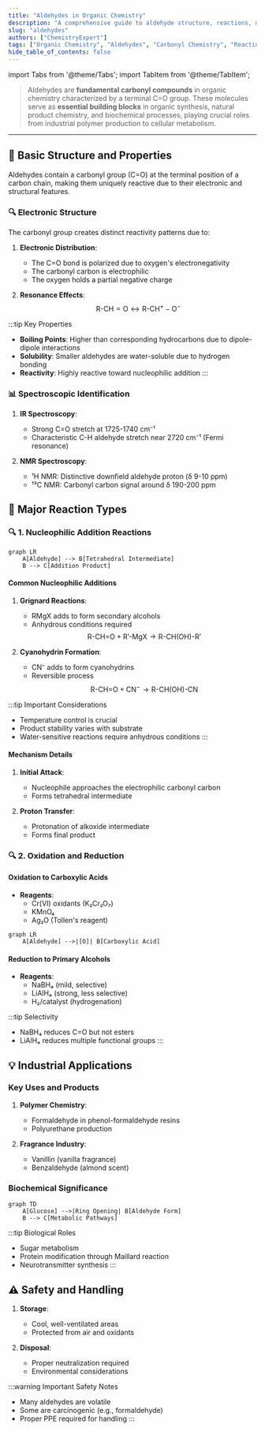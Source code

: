 ```yaml
---
title: "Aldehydes in Organic Chemistry"
description: "A comprehensive guide to aldehyde structure, reactions, mechanisms, and their applications in organic synthesis"
slug: "aldehydes"
authors: ["ChemistryExpert"]
tags: ["Organic Chemistry", "Aldehydes", "Carbonyl Chemistry", "Reaction Mechanisms"]
hide_table_of_contents: false
---
```


import Tabs from '@theme/Tabs';
import TabItem from '@theme/TabItem';

> Aldehydes are **fundamental carbonyl compounds** in organic chemistry characterized by a terminal C=O group. These molecules serve as **essential building blocks** in organic synthesis, natural product chemistry, and biochemical processes, playing crucial roles from industrial polymer production to cellular metabolism.

---

## 🧪 Basic Structure and Properties

Aldehydes contain a carbonyl group (C=O) at the terminal position of a carbon chain, making them uniquely reactive due to their electronic and structural features.

<Tabs>
<TabItem value="structure" label="Structure">

### 🔍 Electronic Structure

The carbonyl group creates distinct reactivity patterns due to:

1. **Electronic Distribution**:
   - The C=O bond is polarized due to oxygen's electronegativity
   - The carbonyl carbon is electrophilic
   - The oxygen holds a partial negative charge

2. **Resonance Effects**:
   $$
   \text{R-CH}=\text{O} \leftrightarrow \text{R-CH}^+-\text{O}^-
   $$

:::tip Key Properties
- **Boiling Points**: Higher than corresponding hydrocarbons due to dipole-dipole interactions
- **Solubility**: Smaller aldehydes are water-soluble due to hydrogen bonding
- **Reactivity**: Highly reactive toward nucleophilic addition
:::

</TabItem>

<TabItem value="spectroscopy" label="Spectroscopic Analysis">

### 📊 Spectroscopic Identification

1. **IR Spectroscopy**:
   - Strong C=O stretch at 1725-1740 cm⁻¹
   - Characteristic C-H aldehyde stretch near 2720 cm⁻¹ (Fermi resonance)

2. **NMR Spectroscopy**:
   - ¹H NMR: Distinctive downfield aldehyde proton (δ 9-10 ppm)
   - ¹³C NMR: Carbonyl carbon signal around δ 190-200 ppm

</TabItem>
</Tabs>

## 🌟 Major Reaction Types

### 🔍 1. Nucleophilic Addition Reactions

```mermaid
graph LR
    A[Aldehyde] --> B[Tetrahedral Intermediate]
    B --> C[Addition Product]
```

<Tabs>
<TabItem value="additions" label="Addition Reactions">

#### Common Nucleophilic Additions

1. **Grignard Reactions**:
   - RMgX adds to form secondary alcohols
   - Anhydrous conditions required
   $$
   \text{R-CH=O} + \text{R'-MgX} \rightarrow \text{R-CH(OH)-R'}
   $$

2. **Cyanohydrin Formation**:
   - CN⁻ adds to form cyanohydrins
   - Reversible process
   $$
   \text{R-CH=O} + \text{CN}^- \rightarrow \text{R-CH(OH)-CN}
   $$

:::tip Important Considerations
- Temperature control is crucial
- Product stability varies with substrate
- Water-sensitive reactions require anhydrous conditions
:::

</TabItem>

<TabItem value="mechanisms" label="Reaction Mechanisms">

#### Mechanism Details

1. **Initial Attack**:
   - Nucleophile approaches the electrophilic carbonyl carbon
   - Forms tetrahedral intermediate

2. **Proton Transfer**:
   - Protonation of alkoxide intermediate
   - Forms final product

</TabItem>
</Tabs>

### 🔍 2. Oxidation and Reduction

<Tabs>
<TabItem value="oxidation" label="Oxidation">

#### Oxidation to Carboxylic Acids

- **Reagents**:
  - Cr(VI) oxidants (K₂Cr₂O₇)
  - KMnO₄
  - Ag₂O (Tollen's reagent)

```mermaid
graph LR
    A[Aldehyde] -->|[O]| B[Carboxylic Acid]
```

</TabItem>

<TabItem value="reduction" label="Reduction">

#### Reduction to Primary Alcohols

- **Reagents**:
  - NaBH₄ (mild, selective)
  - LiAlH₄ (strong, less selective)
  - H₂/catalyst (hydrogenation)

:::tip Selectivity
- NaBH₄ reduces C=O but not esters
- LiAlH₄ reduces multiple functional groups
:::

</TabItem>
</Tabs>

## 💡 Industrial Applications

### Key Uses and Products

1. **Polymer Chemistry**:
   - Formaldehyde in phenol-formaldehyde resins
   - Polyurethane production

2. **Fragrance Industry**:
   - Vanillin (vanilla fragrance)
   - Benzaldehyde (almond scent)

### Biochemical Significance

```mermaid
graph TD
    A[Glucose] -->|Ring Opening| B[Aldehyde Form]
    B --> C[Metabolic Pathways]
```

:::tip Biological Roles
- Sugar metabolism
- Protein modification through Maillard reaction
- Neurotransmitter synthesis
:::

## ⚠️ Safety and Handling

1. **Storage**:
   - Cool, well-ventilated areas
   - Protected from air and oxidants

2. **Disposal**:
   - Proper neutralization required
   - Environmental considerations

:::warning Important Safety Notes
- Many aldehydes are volatile
- Some are carcinogenic (e.g., formaldehyde)
- Proper PPE required for handling
:::
